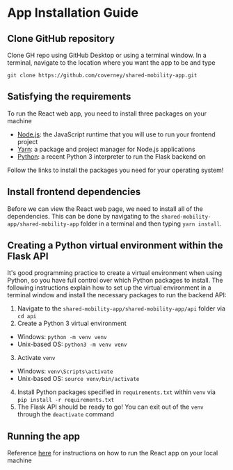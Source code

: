 # App Installation Guide

## Clone GitHub repository
Clone GH repo using GitHub Desktop or using a terminal window. In a terminal, navigate to the location where you want the app to be and type
```
git clone https://github.com/coverney/shared-mobility-app.git
```

## Satisfying the requirements
To run the React web app, you need to install three packages on your machine
- [Node.js](https://nodejs.org/en/): the JavaScript runtime that you will use to run your frontend project
- [Yarn](https://yarnpkg.com/getting-started/install): a package and project manager for Node.js applications
- [Python](https://www.python.org/downloads/): a recent Python 3 interpreter to run the Flask backend on

Follow the links to install the packages you need for your operating system!

## Install frontend dependencies
Before we can view the React web page, we need to install all of the dependencies. This can be done by navigating to the `shared-mobility-app/shared-mobility-app` folder in a terminal and then typing `yarn install`.  

## Creating a Python virtual environment within the Flask API
It's good programming practice to create a virtual environment when using Python, so you have full control over which Python packages to install. The following instructions explain how to set up the virtual environment in a terminal window and install the necessary packages to run the backend API:
1. Navigate to the `shared-mobility-app/shared-mobility-app/api` folder via `cd api`
2. Create a Python 3 virtual environment
  - Windows: `python -m venv venv`
  - Unix-based OS: `python3 -m venv venv`
3. Activate `venv`
  - Windows: `venv\Scripts\activate`
  - Unix-based OS: `source venv/bin/activate`
4. Install Python packages specified in `requirements.txt` within `venv` via `pip install -r requirements.txt`
5. The Flask API should be ready to go! You can exit out of the `venv` through the `deactivate` command

## Running the app
Reference [here](shared-mobility-app/README.md) for instructions on how to run the React app on your local machine
